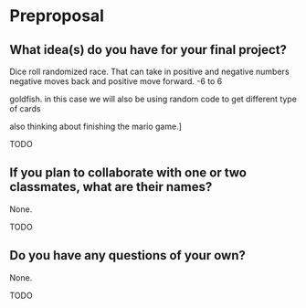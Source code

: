 # Preproposal

## What idea(s) do you have for your final project?

Dice roll randomized race. That can take in positive and negative numbers negative moves back and positive move forward. -6 to 6


goldfish. in this case we will also be using random code to get different type of cards

also thinking about finishing the mario game.]




TODO

## If you plan to collaborate with one or two classmates, what are their names?

None.

TODO

## Do you have any questions of your own?

None.

TODO
